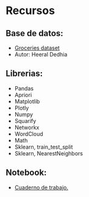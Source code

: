 # Recursos

## Base de datos: 
  * [Groceries dataset](https://www.kaggle.com/heeraldedhia/groceries-dataset)
  * Autor: Heeral Dedhia
  
## Librerias: 
  * Pandas
  * Apriori
  * Matplotlib
  * Plotly
  * Numpy
  * Squarify
  * Networkx
  * WordCloud
  * Math
  * Sklearn, train_test_split
  * Sklearn, NearestNeighbors
  
  ## Notebook: 
   * [Cuaderno de trabajo.](https://github.com/RodolfoTorresContreras/Mineria_de_datos/blob/master/Notebook/Segundo%20avance.ipynb)
